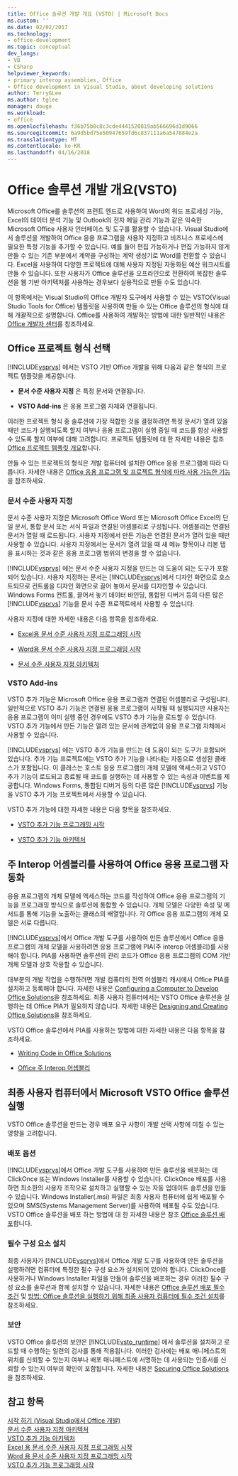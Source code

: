 ```yaml
---
title: Office 솔루션 개발 개요 (VSTO) | Microsoft Docs
ms.custom: ''
ms.date: 02/02/2017
ms.technology:
- office-development
ms.topic: conceptual
dev_langs:
- VB
- CSharp
helpviewer_keywords:
- primary interop assemblies, Office
- Office development in Visual Studio, about developing solutions
author: TerryGLee
ms.author: tglee
manager: douge
ms.workload:
- office
ms.openlocfilehash: f36b75b8c8c3cde4441520819ab566696d1d9066
ms.sourcegitcommit: 6a9d5bd75e50947659fd6c837111a6a547884e2a
ms.translationtype: MT
ms.contentlocale: ko-KR
ms.lasthandoff: 04/16/2018
---
```

# <a name="office-solutions-development-overview-vsto"></a>Office 솔루션 개발 개요(VSTO)
  Microsoft Office를 솔루션의 프런트 엔드로 사용하여 Word의 워드 프로세싱 기능, Excel의 데이터 분석 기능 및 Outlook의 전자 메일 관리 기능과 같은 익숙한 Microsoft Office 사용자 인터페이스 및 도구를 활용할 수 있습니다. Visual Studio에서 솔루션을 개발하여 Office 응용 프로그램을 사용자 지정하고 비즈니스 프로세스에 필요한 특정 기능을 추가할 수 있습니다. 예를 들어 편집 가능하거나 편집 가능하지 않게 만들 수 있는 기존 부분에서 계약을 구성하는 계약 생성기로 Word를 전환할 수 있습니다. Excel을 사용하여 다양한 프로젝트에 대해 사용자 지정된 자동화된 예산 워크시트를 만들 수 있습니다. 또한 사용자가 Office 솔루션을 오프라인으로 전환하여 복잡한 솔루션을 웹 기반 아키텍처를 사용하는 경우보다 실용적으로 만들 수도 있습니다.  
  
 이 항목에서는 Visual Studio의 Office 개발자 도구에서 사용할 수 있는 VSTO(Visual Studio Tools for Office) 템플릿을 사용하여 만들 수 있는 Office 솔루션의 형식에 대해 개괄적으로 설명합니다. Office를 사용하여 개발하는 방법에 대한 일반적인 내용은 [Office 개발자 센터](https://dev.office.com/)를 참조하세요.  
  
## <a name="choosing-an-office-project-type"></a>Office 프로젝트 형식 선택  
 [!INCLUDE[vsprvs](../sharepoint/includes/vsprvs-md.md)] 에서는 VSTO 기반 Office 개발을 위해 다음과 같은 형식의 프로젝트 템플릿을 제공합니다.  
  
-   **문서 수준 사용자 지정** 은 특정 문서와 연결됩니다.  
  
-   **VSTO Add-ins** 은 응용 프로그램 자체와 연결됩니다.  
  
 이러한 프로젝트 형식 중 솔루션에 가장 적합한 것을 결정하려면 특정 문서가 열려 있을 때만 코드가 실행되도록 할지 여부나 응용 프로그램이 실행 중일 때 코드를 항상 사용할 수 있도록 할지 여부에 대해 고려합니다. 프로젝트 템플릿에 대 한 자세한 내용은 참조 [Office 프로젝트 템플릿 개요](../vsto/office-project-templates-overview.md)합니다.  
  
 만들 수 있는 프로젝트의 형식은 개발 컴퓨터에 설치한 Office 응용 프로그램에 따라 다릅니다. 자세한 내용은 [Office 응용 프로그램 및 프로젝트 형식에 따라 사용 가능한 기능](../vsto/features-available-by-office-application-and-project-type.md)을 참조하세요.  
  
### <a name="document-level-customizations"></a>문서 수준 사용자 지정  
 문서 수준 사용자 지정은 Microsoft Office Word 또는 Microsoft Office Excel의 단일 문서, 통합 문서 또는 서식 파일과 연결된 어셈블리로 구성됩니다. 어셈블리는 연결된 문서가 열릴 때 로드됩니다. 사용자 지정에서 만든 기능은 연결된 문서가 열려 있을 때만 사용할 수 있습니다. 사용자 지정에서는 문서가 열려 있을 때 새 메뉴 항목이나 리본 탭을 표시하는 것과 같은 응용 프로그램 범위의 변경을 할 수 없습니다.  
  
 [!INCLUDE[vsprvs](../sharepoint/includes/vsprvs-md.md)] 에는 문서 수준 사용자 지정을 만드는 데 도움이 되는 도구가 포함되어 있습니다. 사용자 지정하는 문서는 [!INCLUDE[vsprvs](../sharepoint/includes/vsprvs-md.md)]에서 디자인 화면으로 호스트되므로 컨트롤을 디자인 화면으로 끌어 놓아서 문서를 디자인할 수 있습니다. Windows Forms 컨트롤, 끌어서 놓기 데이터 바인딩, 통합된 디버거 등의 다른 많은 [!INCLUDE[vsprvs](../sharepoint/includes/vsprvs-md.md)] 기능을 문서 수준 프로젝트에서 사용할 수 있습니다.  
  
 사용자 지정에 대한 자세한 내용은 다음 항목을 참조하세요.  
  
-   [Excel용 문서 수준 사용자 지정 프로그래밍 시작](../vsto/getting-started-programming-document-level-customizations-for-excel.md)  
  
-   [Word용 문서 수준 사용자 지정 프로그래밍 시작](../vsto/getting-started-programming-document-level-customizations-for-word.md)  
  
-   [문서 수준 사용자 지정 아키텍처](../vsto/architecture-of-document-level-customizations.md)  
  
### <a name="vsto-add-ins"></a>VSTO Add-ins  
 VSTO 추가 기능은 Microsoft Office 응용 프로그램과 연결된 어셈블리로 구성됩니다. 일반적으로 VSTO 추가 기능은 연결된 응용 프로그램이 시작될 때 실행되지만 사용자는 응용 프로그램이 이미 실행 중인 경우에도 VSTO 추가 기능을 로드할 수 있습니다. VSTO 추가 기능에서 만든 기능은 열려 있는 문서에 관계없이 응용 프로그램 자체에서 사용할 수 있습니다.  
  
 [!INCLUDE[vsprvs](../sharepoint/includes/vsprvs-md.md)] 에는 VSTO 추가 기능을 만드는 데 도움이 되는 도구가 포함되어 있습니다. 추가 기능 프로젝트에는 VSTO 추가 기능을 나타내는 자동으로 생성된 클래스가 포함됩니다. 이 클래스는 호스트 응용 프로그램의 개체 모델에 액세스하고 VSTO 추가 기능이 로드되고 종료될 때 코드를 실행하는 데 사용할 수 있는 속성과 이벤트를 제공합니다. Windows Forms, 통합된 디버거 등의 다른 많은 [!INCLUDE[vsprvs](../sharepoint/includes/vsprvs-md.md)] 기능을 VSTO 추가 기능 프로젝트에서 사용할 수 있습니다.  
  
 VSTO 추가 기능에 대한 자세한 내용은 다음 항목을 참조하세요.  
  
-   [VSTO 추가 기능 프로그래밍 시작](../vsto/getting-started-programming-vsto-add-ins.md)  
  
-   [VSTO 추가 기능 아키텍처](../vsto/architecture-of-vsto-add-ins.md)  
  
## <a name="automating-office-applications-by-using-primary-interop-assemblies"></a>주 Interop 어셈블리를 사용하여 Office 응용 프로그램 자동화  
 응용 프로그램의 개체 모델에 액세스하는 코드를 작성하여 Office 응용 프로그램의 기능을 프로그래밍 방식으로 솔루션에 통합할 수 있습니다. 개체 모델은 다양한 속성 및 메서드를 통해 기능을 노출하는 클래스의 배열입니다. 각 Office 응용 프로그램의 개체 모델은 서로 다릅니다.  
  
 [!INCLUDE[vsprvs](../sharepoint/includes/vsprvs-md.md)]에서 Office 개발 도구를 사용하여 만든 솔루션에서 Office 응용 프로그램의 개체 모델을 사용하려면 응용 프로그램에 PIA(주 interop 어셈블리)를 사용해야 합니다. PIA를 사용하면 솔루션의 관리 코드가 Office 응용 프로그램의 COM 기반 개체 모델과 상호 작용할 수 있습니다.  
  
 대부분의 개발 작업을 수행하려면 개발 컴퓨터의 전역 어셈블리 캐시에서 Office PIA를 설치하고 등록해야 합니다. 자세한 내용은 [Configuring a Computer to Develop Office Solutions](../vsto/configuring-a-computer-to-develop-office-solutions.md)을 참조하세요. 최종 사용자 컴퓨터에서는 VSTO Office 솔루션을 실행하는 데 Office PIA가 필요하지 않습니다. 자세한 내용은 [Designing and Creating Office Solutions](../vsto/designing-and-creating-office-solutions.md)을 참조하세요.  
  
 VSTO Office 솔루션에서 PIA를 사용하는 방법에 대한 자세한 내용은 다음 항목을 참조하세요.  
  
-   [Writing Code in Office Solutions](../vsto/writing-code-in-office-solutions.md)  
  
-   [Office 주 Interop 어셈블리](../vsto/office-primary-interop-assemblies.md)  
  
## <a name="running-microsoft-vsto-office-solutions-on-end-user-computers"></a>최종 사용자 컴퓨터에서 Microsoft VSTO Office 솔루션 실행  
 VSTO Office 솔루션을 만드는 경우 배포 요구 사항이 개발 선택 사항에 미칠 수 있는 영향을 고려합니다.  
  
### <a name="deployment-options"></a>배포 옵션  
 [!INCLUDE[vsprvs](../sharepoint/includes/vsprvs-md.md)]에서 Office 개발 도구를 사용하여 만든 솔루션을 배포하는 데 ClickOnce 또는 Windows Installer를 사용할 수 있습니다. ClickOnce 배포를 사용하면 최소한의 사용자 조작으로 설치하고 실행할 수 있는 자동 업데이트 솔루션을 만들 수 있습니다. Windows Installer(.msi) 파일은 최종 사용자 컴퓨터에 쉽게 배포될 수 있으며 SMS(Systems Management Server)를 사용하여 배포될 수도 있습니다. VSTO Office 솔루션을 배포 하는 방법에 대 한 자세한 내용은 참조 [Office 솔루션 배포](../vsto/deploying-an-office-solution.md)합니다.  
  
### <a name="installing-prerequisites"></a>필수 구성 요소 설치  
 최종 사용자가 [!INCLUDE[vsprvs](../sharepoint/includes/vsprvs-md.md)]에서 Office 개발 도구를 사용하여 만든 솔루션을 실행하려면 컴퓨터에 특정한 필수 구성 요소가 설치되어 있어야 합니다. ClickOnce를 사용하거나 Windows Installer 파일을 만들어 솔루션을 배포하는 경우 이러한 필수 구성 요소를 솔루션과 함께 설치할 수 있습니다. 자세한 내용은 [Office 솔루션 배포 필수 조건](http://msdn.microsoft.com/en-us/9f672809-43a3-40a1-9057-397ce3b5126e) 및 [방법: Office 솔루션을 실행하기 위해 최종 사용자 컴퓨터에 필수 조건 설치](http://msdn.microsoft.com/en-us/74dd2c52-838f-4abf-b2b4-4d7b0c2a0a98)를 참조하세요.  
  
### <a name="security"></a>보안  
 VSTO Office 솔루션의 보안은 [!INCLUDE[vsto_runtime](../vsto/includes/vsto-runtime-md.md)] 에서 솔루션을 설치하고 로드할 때 수행하는 일련의 검사를 통해 적용됩니다. 이러한 검사에는 배포 매니페스트의 위치를 신뢰할 수 있는지 여부나 배포 매니페스트에 서명하는 데 사용되는 인증서를 신뢰할 수 있는지 여부의 확인이 포함됩니다. 자세한 내용은 [Securing Office Solutions](../vsto/securing-office-solutions.md)을 참조하세요.  
  
## <a name="see-also"></a>참고 항목  
 [시작 하기 &#40;Visual Studio에서 Office 개발&#41;](../vsto/getting-started-office-development-in-visual-studio.md)   
 [문서 수준 사용자 지정 아키텍처](../vsto/architecture-of-document-level-customizations.md)   
 [VSTO 추가 기능 아키텍처](../vsto/architecture-of-vsto-add-ins.md)   
 [Excel 용 문서 수준 사용자 지정 프로그래밍 시작](../vsto/getting-started-programming-document-level-customizations-for-excel.md)   
 [Word 용 문서 수준 사용자 지정 프로그래밍 시작](../vsto/getting-started-programming-document-level-customizations-for-word.md)   
 [VSTO 추가 기능 프로그래밍 시작](../vsto/getting-started-programming-vsto-add-ins.md)  
  
  